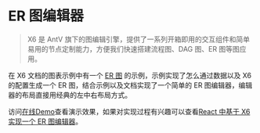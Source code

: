 # ER 图编辑器

> X6 是 AntV 旗下的图编辑引擎，提供了一系列开箱即用的交互组件和简单易用的节点定制能力，方便我们快速搭建流程图、DAG 图、ER 图等图应用。

在 X6 文档的图表示例中有一个 [ER 图](https://x6.antv.vision/zh/examples/showcase/practices#er) 的示例，示例实现了怎么通过数据以及 X6 的配置生成一个 ER 图，结合示例以及文档实现了一个简单的 ER 图编辑器，编辑器的布局直接用经典的左中右布局方式。

访问[在线Demo](https://congqiu.github.io/x6-er-demo)查看演示效果，如果对实现过程有兴趣可以查看[React 中基于 X6 实现一个 ER 图编辑器](https://qccblog.github.ioviews/blog/2022/React%20%E4%B8%AD%E5%9F%BA%E4%BA%8E%20X6%20%E5%AE%9E%E7%8E%B0%E4%B8%80%E4%B8%AA%20ER%20%E5%9B%BE%E7%BC%96%E8%BE%91%E5%99%A8)。
